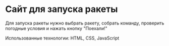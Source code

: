 # Сайт для запуска ракеты

Для запуска ракеты нужно выбрать ракету, собрать команду, проверить погодные условия и нажать кнопку "Поехали!"

Использованные технологии: HTML, CSS, JavaScript
